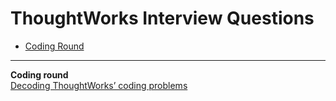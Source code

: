 # ThoughtWorks Interview Questions
* [Coding Round](#coding)

____
<b name="coding">Coding round</b><br/>
[Decoding ThoughtWorks’ coding problems](https://priyaaank.com/post/95095165285/decoding-thoughtworks-coding-problems)